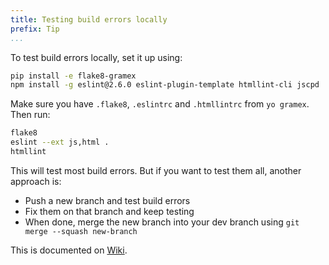 ```yaml
---
title: Testing build errors locally
prefix: Tip
...
```


To test build errors locally, set it up using:

```bash
pip install -e flake8-gramex
npm install -g eslint@2.6.0 eslint-plugin-template htmllint-cli jscpd
```

Make sure you have `.flake8`, `.eslintrc` and `.htmllintrc` from `yo gramex`. Then run:

```bash
flake8
eslint --ext js,html .
htmllint
```

This will test most build errors. But if you want to test them all, another approach is:

- Push a new branch and test build errors
- Fix them on that branch and keep testing
- When done, merge the new branch into your dev branch using `git merge --squash new-branch`

This is documented on [Wiki](https://learn.gramener.com/wiki/dev.html).
